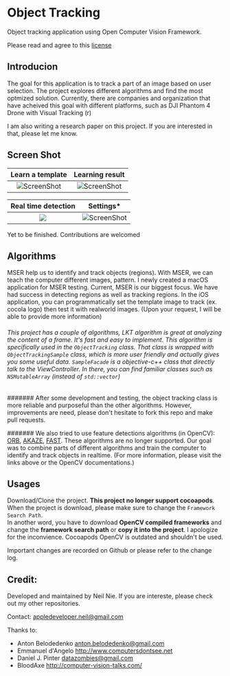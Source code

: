 # Object Tracking
Object tracking application using Open Computer Vision Framework. 

Please read and agree to this 
[license](https://creativecommons.org/licenses/by-nc-nd/4.0/legalcode)


## Introducion
The goal for this application is to track a part of an image based on user selection. The project explores different algorithms and find the most optmized solution. Currently, there are companies and organization that have acheived this goal with different platforms, such as DJI Phantom 4 Drone with Visual Tracking (r)

I am also writing a research paper on this project. If you are interested in that, please let me know. 

## Screen Shot

Learn a template            |  Learning result
:-------------------------:|:-------------------------:
![ScreenShot](https://c1.staticflickr.com/3/2484/32923106685_9658c3882d_b.jpg) |  ![ScreenShot](https://c1.staticflickr.com/3/2227/32108280423_c0664ae1b8_b.jpg)

Real time detection            |  Settings*
:-------------------------:|:-------------------------:
![](https://c1.staticflickr.com/1/620/32079993634_357917688e_b.jpg)| ![ScreenShot](https://c1.staticflickr.com/1/744/32079993594_c8d73e40b7_b.jpg)

Yet to be finished. Contributions are welcomed

## Algorithms

MSER help us to identify and track objects (regions). With MSER, we can teach the computer different images, pattern. I newly created a macOS application for MSER testing. Current, MSER is our biggest focus. We have had success in detecting regions as well as tracking regions. In the iOS application, you can programmatically set the template image to track (ex. cocola logo) then test it with realworld images. (Upon your request, I will be able to provide more information)

###### This project has a couple of algorithms, LKT algorithm is great at analyzing the content of a frame. It's fast and easy to implement. This algorithm is specifically used in the `ObjectTracking` class. That class is wrapped with `ObjectTrackingSample` class, which is more user friendly and actually gives you some useful data. `SampleFacade` is a objective-c++ class that directly talk to the ViewController. In there, you can find familiar classes such as `NSMutableArray` (instead of `std::vector`) <br>

####### After some development and testing, the object tracking class is more reliable and purposeful than the other algorithms. However, improvements are need, please don't hesitate to fork this repo and make pull requests. 

####### We also tried to use feature detections algorithms (in OpenCV): [ORB](http://docs.opencv.org/3.0-beta/doc/py_tutorials/py_feature2d/py_orb/py_orb.html), [AKAZE](https://www.doc.ic.ac.uk/~ajd/Publications/alcantarilla_etal_eccv2012.pdf), [FAST](http://docs.opencv.org/3.0-beta/doc/py_tutorials/py_feature2d/py_fast/py_fast.html). These algorithms are no longer supported. Our goal was to combine parts of different algorithms and train the computer to identify and track objects in realtime. (For more information, please visit the links above or the OpenCV documentations.)

## Usages
Download/Clone the project. **This project no longer support cocoapods**. When the project is download, please make sure to change the `Framework Search Path`. <br>In another word, you have to download **OpenCV compiled frameworks** and change the **framework search path** or **copy it into the project**. I apologize for the inconvience. Cocoapods OpenCV is outdated and shouldn't be used.

Important changes are recorded on Github or please refer to the change log. 

## Credit:
Developed and maintained by Neil Nie. If you are intereste, please check out my other repositories. 

Contact: appledeveloper.neil@gmail.com

Thanks to:

- Anton Belodedenko anton.belodedenko@gmail.com
- Emmanuel d'Angelo http://www.computersdontsee.net
- Daniel J. Pinter datazombies@gmail.com
- BloodAxe http://computer-vision-talks.com/
